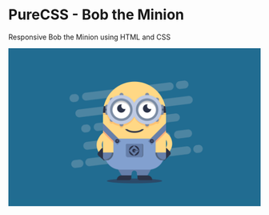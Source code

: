 # PureCSS - Bob the Minion
Responsive Bob the Minion using HTML and CSS

<div align="center">
   <img src="screenshot.png" width="800" />
</div
